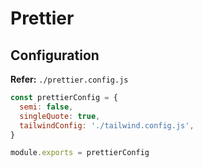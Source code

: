 # Prettier

## Configuration

**Refer:** `./prettier.config.js`

```js
const prettierConfig = {
  semi: false,
  singleQuote: true,
  tailwindConfig: './tailwind.config.js',
}

module.exports = prettierConfig
```
